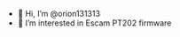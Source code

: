 - 👋 Hi, I’m @orion131313
- 👀 I’m interested in Escam PT202 firmware


<!---
orion131313/orion131313 is a ✨ special ✨ repository because its `README.md` (this file) appears on your GitHub profile.
You can click the Preview link to take a look at your changes.
--->
